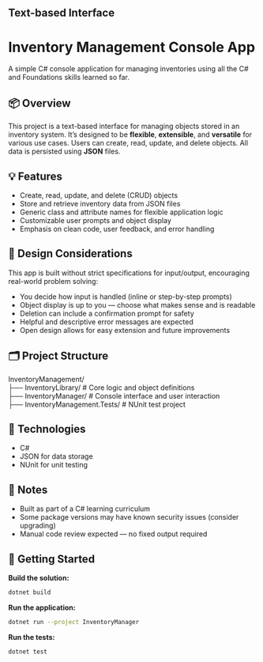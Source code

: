 ## Text-based Interface
# Inventory Management Console App

A simple C# console application for managing inventories using all the C# and Foundations skills learned so far.

## 📦 Overview

This project is a text-based interface for managing objects stored in an inventory system. It’s designed to be **flexible**, **extensible**, and **versatile** for various use cases. Users can create, read, update, and delete objects. All data is persisted using **JSON** files.

## 💡 Features

- Create, read, update, and delete (CRUD) objects  
- Store and retrieve inventory data from JSON files  
- Generic class and attribute names for flexible application logic  
- Customizable user prompts and object display  
- Emphasis on clean code, user feedback, and error handling

## 🤔 Design Considerations

This app is built without strict specifications for input/output, encouraging real-world problem solving:

- You decide how input is handled (inline or step-by-step prompts)
- Object display is up to you — choose what makes sense and is readable
- Deletion can include a confirmation prompt for safety
- Helpful and descriptive error messages are expected
- Open design allows for easy extension and future improvements

## 🗂 Project Structure

InventoryManagement/  
├── InventoryLibrary/ # Core logic and object definitions  
├── InventoryManager/ # Console interface and user interaction  
├── InventoryManagement.Tests/ # NUnit test project


## 🔧 Technologies

- C#
- JSON for data storage
- NUnit for unit testing

## 📌 Notes

- Built as part of a C# learning curriculum
- Some package versions may have known security issues (consider upgrading)
- Manual code review expected — no fixed output required

## 🧪 Getting Started

**Build the solution:**
```bash
dotnet build
```
**Run the application:**

```bash
dotnet run --project InventoryManager
```
**Run the tests:**
```bash
dotnet test
```